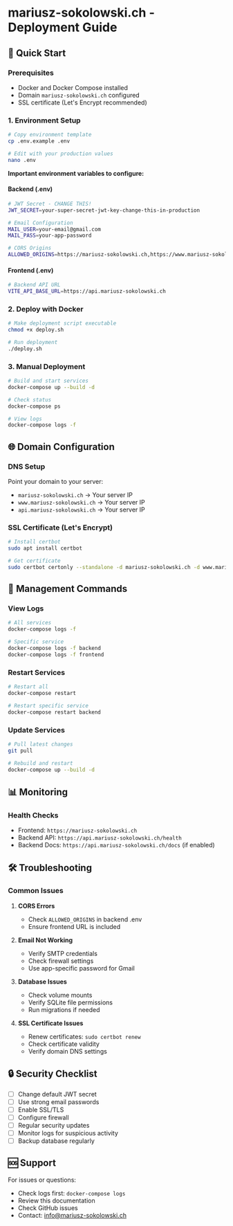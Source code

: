 # mariusz-sokolowski.ch - Deployment Guide

## 🚀 Quick Start

### Prerequisites
- Docker and Docker Compose installed
- Domain `mariusz-sokolowski.ch` configured
- SSL certificate (Let's Encrypt recommended)

### 1. Environment Setup

```bash
# Copy environment template
cp .env.example .env

# Edit with your production values
nano .env
```

**Important environment variables to configure:**

#### Backend (.env)
```bash
# JWT Secret - CHANGE THIS!
JWT_SECRET=your-super-secret-jwt-key-change-this-in-production

# Email Configuration
MAIL_USER=your-email@gmail.com
MAIL_PASS=your-app-password

# CORS Origins
ALLOWED_ORIGINS=https://mariusz-sokolowski.ch,https://www.mariusz-sokolowski.ch
```

#### Frontend (.env)
```bash
# Backend API URL
VITE_API_BASE_URL=https://api.mariusz-sokolowski.ch
```

### 2. Deploy with Docker

```bash
# Make deployment script executable
chmod +x deploy.sh

# Run deployment
./deploy.sh
```

### 3. Manual Deployment

```bash
# Build and start services
docker-compose up --build -d

# Check status
docker-compose ps

# View logs
docker-compose logs -f
```

## 🌐 Domain Configuration

### DNS Setup
Point your domain to your server:
- `mariusz-sokolowski.ch` → Your server IP
- `www.mariusz-sokolowski.ch` → Your server IP
- `api.mariusz-sokolowski.ch` → Your server IP

### SSL Certificate (Let's Encrypt)
```bash
# Install certbot
sudo apt install certbot

# Get certificate
sudo certbot certonly --standalone -d mariusz-sokolowski.ch -d www.mariusz-sokolowski.ch -d api.mariusz-sokolowski.ch
```

## 🔧 Management Commands

### View Logs
```bash
# All services
docker-compose logs -f

# Specific service
docker-compose logs -f backend
docker-compose logs -f frontend
```

### Restart Services
```bash
# Restart all
docker-compose restart

# Restart specific service
docker-compose restart backend
```

### Update Services
```bash
# Pull latest changes
git pull

# Rebuild and restart
docker-compose up --build -d
```

## 📊 Monitoring

### Health Checks
- Frontend: `https://mariusz-sokolowski.ch`
- Backend API: `https://api.mariusz-sokolowski.ch/health`
- Backend Docs: `https://api.mariusz-sokolowski.ch/docs` (if enabled)

## 🛠️ Troubleshooting

### Common Issues

1. **CORS Errors**
   - Check `ALLOWED_ORIGINS` in backend .env
   - Ensure frontend URL is included

2. **Email Not Working**
   - Verify SMTP credentials
   - Check firewall settings
   - Use app-specific password for Gmail

3. **Database Issues**
   - Check volume mounts
   - Verify SQLite file permissions
   - Run migrations if needed

4. **SSL Certificate Issues**
   - Renew certificates: `sudo certbot renew`
   - Check certificate validity
   - Verify domain DNS settings

## 🔒 Security Checklist

- [ ] Change default JWT secret
- [ ] Use strong email passwords
- [ ] Enable SSL/TLS
- [ ] Configure firewall
- [ ] Regular security updates
- [ ] Monitor logs for suspicious activity
- [ ] Backup database regularly

## 🆘 Support

For issues or questions:
- Check logs first: `docker-compose logs`
- Review this documentation
- Check GitHub issues
- Contact: info@mariusz-sokolowski.ch
